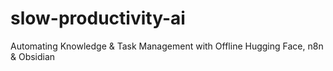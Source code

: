 # slow-productivity-ai
Automating Knowledge &amp; Task Management with Offline Hugging Face, n8n &amp; Obsidian
